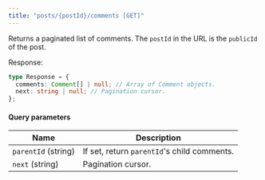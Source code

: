 ```yaml
---
title: "posts/{postId}/comments [GET]"
---
```


Returns a paginated list of comments. The `postId` in the URL is the `publicId` of the post.

Response:

```ts
type Response = {
  comments: Comment[] | null; // Array of Comment objects.
  next: string | null; // Pagination cursor.
};
```

#### Query parameters

| Name                | Description                                 |
| ------------------- | ------------------------------------------- |
| `parentId` (string) | If set, return `parentId`'s child comments. |
| `next` (string)     | Pagination cursor.                          |
